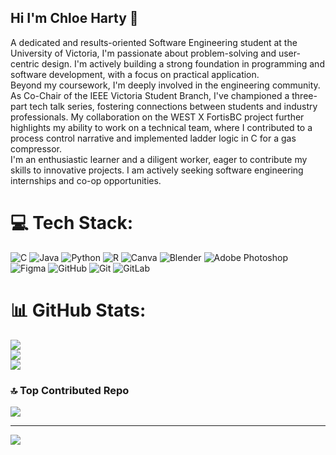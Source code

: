 ## Hi I'm Chloe Harty 👋

A dedicated and results-oriented Software Engineering student at the University of Victoria, I'm passionate about problem-solving and user-centric design. I'm actively building a strong foundation in programming and software development, with a focus on practical application.<br>
Beyond my coursework, I'm deeply involved in the engineering community. As Co-Chair of the IEEE Victoria Student Branch, I've championed a three-part tech talk series, fostering connections between students and industry professionals. My collaboration on the WEST X FortisBC project further highlights my ability to work on a technical team, where I contributed to a process control narrative and implemented ladder logic in C for a gas compressor.<br>
I'm an enthusiastic learner and a diligent worker, eager to contribute my skills to innovative projects. I am actively seeking software engineering internships and co-op opportunities.<br>


# 💻 Tech Stack:
![C](https://img.shields.io/badge/c-%2300599C.svg?style=for-the-badge&logo=c&logoColor=white) ![Java](https://img.shields.io/badge/java-%23ED8B00.svg?style=for-the-badge&logo=openjdk&logoColor=white) ![Python](https://img.shields.io/badge/python-3670A0?style=for-the-badge&logo=python&logoColor=ffdd54) ![R](https://img.shields.io/badge/r-%23276DC3.svg?style=for-the-badge&logo=r&logoColor=white) ![Canva](https://img.shields.io/badge/Canva-%2300C4CC.svg?style=for-the-badge&logo=Canva&logoColor=white) ![Blender](https://img.shields.io/badge/blender-%23F5792A.svg?style=for-the-badge&logo=blender&logoColor=white) ![Adobe Photoshop](https://img.shields.io/badge/adobe%20photoshop-%2331A8FF.svg?style=for-the-badge&logo=adobe%20photoshop&logoColor=white) ![Figma](https://img.shields.io/badge/figma-%23F24E1E.svg?style=for-the-badge&logo=figma&logoColor=white) ![GitHub](https://img.shields.io/badge/github-%23121011.svg?style=for-the-badge&logo=github&logoColor=white) ![Git](https://img.shields.io/badge/git-%23F05033.svg?style=for-the-badge&logo=git&logoColor=white) ![GitLab](https://img.shields.io/badge/gitlab-%23181717.svg?style=for-the-badge&logo=gitlab&logoColor=white)
# 📊 GitHub Stats:
![](https://github-readme-stats.vercel.app/api?username=chloeharty&theme=gruvbox_light&hide_border=false&include_all_commits=false&count_private=false)<br/>
![](https://nirzak-streak-stats.vercel.app/?user=chloeharty&theme=gruvbox_light&hide_border=false)<br/>
![](https://github-readme-stats.vercel.app/api/top-langs/?username=chloeharty&theme=gruvbox_light&hide_border=false&include_all_commits=false&count_private=false&layout=compact)

### 🔝 Top Contributed Repo
![](https://github-contributor-stats.vercel.app/api?username=chloeharty&limit=5&theme=gruvbox&combine_all_yearly_contributions=true)

---
[![](https://visitcount.itsvg.in/api?id=chloeharty&icon=0&color=0)](https://visitcount.itsvg.in)

<!-- Proudly created with GPRM ( https://gprm.itsvg.in ) -->
